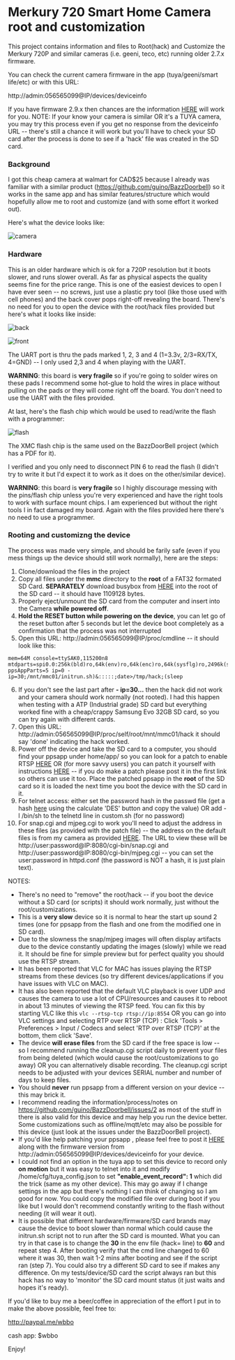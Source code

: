 # Merkury 720 Smart Home Camera root and customization

This project contains information and files to Root(hack) and Customize the Merkury 720P and similar cameras (i.e. geeni, teco, etc) running older 2.7.x firmware. 

You can check the current camera firmware in the app (tuya/geeni/smart life/etc) or with this URL:

http://admin:056565099@IP/devices/deviceinfo

If you have firmware 2.9.x then chances are the information [HERE](https://github.com/guino/BazzDoorbell/issues/2) will work for you.
NOTE: If your know your camera is similar OR it's a TUYA camera, you may try this process even if you get no response from the deviceinfo URL -- there's still a chance it will work but you'll have to check your SD card after the process is done to see if a 'hack' file was created in the SD card.

### Background

I got this cheap camera at walmart for CAD$25 because I already was familiar with a similar product (https://github.com/guino/BazzDoorbell) so it works in the same app and has similar features/structure which would hopefully allow me to root and customize (and with some effort it worked out).

Here's what the device looks like:

![camera](https://raw.githubusercontent.com/guino/Merkury720/main/img/camera.jpg)

### Hardware

This is an older hardware which is ok for a 720P resolution but it boots slower, and runs slower overall.
As far as physical aspects the quality seems fine for the price range. This is one of the easiest devices to open I have ever seen -- no screws, just use a plastic pry tool (like those used with cell phones) and the back cover pops right-off revealing the board. There's no need for you to open the device with the root/hack files provided but here's what it looks like inside:

![back](https://raw.githubusercontent.com/guino/Merkury720/main/img/boardback.jpg)

![front](https://raw.githubusercontent.com/guino/Merkury720/main/img/boardfront.jpg)

The UART port is thru the pads marked 1, 2, 3 and 4 (1=3.3v, 2/3=RX/TX, 4=GND) -- I only used 2,3 and 4 when playing with the UART.

**WARNING**: this board is **very fragile** so if you're going to solder wires on these pads I recommend some hot-glue to hold the wires in place without pulling on the pads or they will come right off the board. You don't need to use the UART with the files provided. 

At last, here's the flash chip which would be used to read/write the flash with a programmer:

![flash](https://raw.githubusercontent.com/guino/Merkury720/main/img/flash.jpg)

The XMC flash chip is the same used on the BazzDoorBell project (which has a PDF for it).

I verified and you only need to disconnect PIN 6 to read the flash (I didn't try to write it but I'd expect it to work as it does on the other/similar device).

**WARNING**: this board is **very fragile** so I highly discourage messing with the pins/flash chip unless you're very experienced and have the right tools to work with surface mount chips. I am experienced but without the right tools I in fact damaged my board. Again with the files provided here there's no need to use a programmer.

### Rooting and customizng the device

The process was made very simple, and should be farily safe (even if you mess things up the device should still work normally), here are the steps:

1. Clone/download the files in the project
2. Copy all files under the **mmc** directory to the **root** of a FAT32 formated SD Card. **SEPARATELY** download busybox from [HERE](https://github.com/guino/Merkury720/blob/main/mmc/busybox?raw=true) into the root of the SD card -- it should have 1109128 bytes.
3. Properly eject/unmount the SD card from the computer and insert into the Camera **while powered off**.
4. **Hold the RESET button while powering on the device**, you can let go of the reset button after 5 seconds but let the device boot completely as a confirmation that the process was not interrupted
5. Open this URL: http://admin:056565099@IP/proc/cmdline -- it should look like this:
```
mem=64M console=ttySAK0,115200n8 mtdparts=spi0.0:256k(bld)ro,64k(env)ro,64k(enc)ro,64k(sysflg)ro,2496k(sys),4608k(app),640k(cfg) ppsAppParts=5 ip=0 - ip=30;/mnt/mmc01/initrun.sh)&:::::;date>/tmp/hack;(sleep
```
6. If you don't see the last part after **- ip=30...** then the hack did not work and your camera should work normally (not rooted). I had this happen when testing with a ATP (Industrial grade) SD card but everything worked fine with a cheap/crappy Samsung Evo 32GB SD card, so you can try again with different cards.
7. Open this URL: http://admin:056565099@IP/proc/self/root/mnt/mmc01/hack it should say 'done' indicating the hack worked.
8. Power off the device and take the SD card to a computer, you should find your ppsapp under home/app/ so you can look for a patch to enable RTSP [HERE](https://github.com/guino/ppsapp-rtsp/issues/1) OR (for more savvy users) you can patch it yourself with instructions [HERE](https://github.com/guino/ppsapp-rtsp) -- if you do make a patch please post it in the first link so others can use it too. Place the patched ppsapp in the **root** of the SD card so it is loaded the next time you boot the device with the SD card in it.
9. For telnet access: either set the password hash in the passwd file (get a hash [here](https://unix4lyfe.org/crypt/) using the calculate 'DES' button and copy the value) OR add -l /bin/sh to the telnetd line in custom.sh (for no password)
10. For snap.cgi and mjpeg.cgi to work you'll need to adjust the address in these files (as provided with the patch file) -- the address on the default files is from my camera as provided [HERE](https://github.com/guino/ppsapp-rtsp/issues/1#issuecomment-740389996). The URL to view these will be http://user:password@IP:8080/cgi-bin/snap.cgi and http://user:password@IP:8080/cgi-bin/mjpeg.cgi -- you can set the user:password in httpd.conf (the password is NOT a hash, it is just plain text).

NOTES:
* There's no need to "remove" the root/hack -- if you boot the device without a SD card (or scripts) it should work normally, just without the root/customizations.
* This is a **very slow** device so it is normal to hear the start up sound 2 times (one for ppsapp from the flash and one from the modified one in SD card).
* Due to the slowness the snap/mjpeg images will often display artifacts due to the device constantly updating the images (slowly) while we read it. It should be fine for simple preview but for perfect quality you should use the RTSP stream.
* It has been reported that VLC for MAC has issues playing the RTSP streams from these devices (so try different devices/applications if you have issues with VLC on MAC).
* It has also been reported that the default VLC playback is over UDP and causes the camera to use a lot of CPU/resources and causes it to reboot in about 13 minutes of viewing the RTSP feed. You can fix this by starting VLC like this ```vlc --rtsp-tcp rtsp://ip:8554``` OR you can go into VLC settings and selecting RTP over RTSP (TCP) : Click 'Tools > Preferences > Input / Codecs and select 'RTP over RTSP (TCP)' at the bottom, them click 'Save'.
* The device **will erase files** from the SD card if the free space is low -- so I recommend running the cleanup.cgi script daily to prevent your files from being deleted (which would cause the root/customizations to go away) OR you can alternatively disable recording. The cleanup.cgi script needs to be adjusted with your devices SERIAL number and number of days to keep files.
* You should **never** run ppsapp from a different version on your device -- this may brick it.
* I recommend reading the information/process/notes on https://github.com/guino/BazzDoorbell/issues/2 as most of the stuff in there is also valid for this device and may help you run the device better. Some customizations such as offline/mqtt/etc may also be possible for this device (just look at the issues under the BazzDoorBell project).
* If you'd like help patching your ppsapp , please feel free to post it [HERE](https://github.com/guino/Merkury720/issues/1) along with the firmware version from http://admin:056565099@IP/devices/deviceinfo for your device.
* I could not find an option in the tuya app to set this device to record only **on motion** but it was easy to telnet into it and modify /home/cfg/tuya_config.json to set **"enable_event_record": 1** which did the trick (same as my other device). This may go away if I change settings in the app but there's nothing I can think of changing so I am good for now. You could copy the modified file over during boot if you like but I would don't recommend constantly writing to the flash without needing (it will wear it out).
* It is possible that different hardware/firmware/SD card brands may cause the device to boot slower than normal which could cause the initrun.sh script not to run after the SD card is mounted. What you can try in that case is to change the **30** in the env file (hack= line) to **60** and repeat step 4. After booting verify that the cmd line changed to 60 where it was 30, then wait 1-2 mins after booting and see if the script ran (step 7). You could also try a different SD card to see if makes any difference. On my tests/device/SD card the script always ran but this hack has no way to 'monitor' the SD card mount status (it just waits and hopes it's ready).

If you'd like to buy me a beer/coffee in appreciation of the effort I put in to make the above possible, feel free to:

http://paypal.me/wbbo

cash app: $wbbo

Enjoy!
